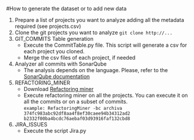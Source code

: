 #How to generate the dataset or to add new data

1. Prepare a list of projects you want to analyze adding all the metadata required (see projects.csv)
2. Clone the git projects you want to analyze
  `git clone http://...`
3. GIT_COMMITS Table generation 
   * Execute the CommitTable.py file. This script will generate a csv for each project you cloned.  
   * Merge the csv files of each project, if needed
4. Analyzer all commits with SonarQube 
   * The analysis depends on the language. Please, refer to the [SonarQube documentation](https://docs.sonarqube.org/latest/analysis/overview/)
5. REFACTORING_MINER
    * Download [Refactoring miner](https://github.com/tsantalis/RefactoringMiner) 
   * Execute refactoring miner on all the projects. You can execute it on all the commits or on a subset of commits.  
  `example: RefactoringMiner -bc archiva 374fc983abc92df8aa4f8ef30caee94b34312ad2 b2332f00ba4bcdc76aebaf03d93916faf132cbd8` 
6. JIRA_ISSUES
    * Execute the script Jira.py 



